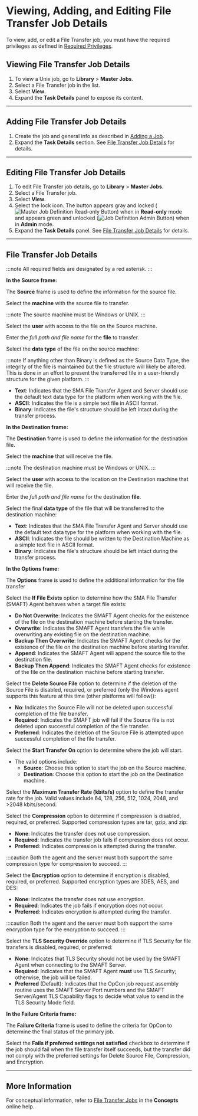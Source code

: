 # Viewing, Adding, and Editing File Transfer Job Details

To view, add, or edit a File Transfer job, you must have the required privileges as defined in [Required Privileges](../Accessing-Master-Jobs.md#required-privileges).

## Viewing File Transfer Job Details

1. To view a Unix job, go to **Library** > **Master Jobs**.
1. Select a File Transfer job in the list.
1. Select **View**.
1. Expand the **Task Details** panel to expose its content.

---

## Adding File Transfer Job Details

1. Create the job and general info as described in [Adding a Job](../../Adding-Master-Jobs.md).
1. Expand the **Task Details** section. See [File Transfer Job Details](#File-Transfer-Job-Details) for details.

---

## Editing File Transfer Job Details

1. To edit File Transfer job details, go to **Library** > **Master Jobs**.
1. Select a File Transfer job.
1. Select **View**.
1. Select the lock icon. The button appears gray and locked (![Master Job Definition Read-only Button](../../../../../../../Resources/Images/SM/Daily-Job-Definition-Read-only-Button.png 'Master Job Definition Read-only Button'))
   when in **Read-only** mode and appears green and unlocked (![Job Definition Admin Button](../../../../../../../Resources/Images/SM/Daily-Job-Definition-Admin-Button.png 'Job Definition Admin Button'))
   when in **Admin** mode.
1. Expand the **Task Details** panel. See [File Transfer Job Details](#File-Transfer-Job-Details) for details.

---

## File Transfer Job Details

:::note
All required fields are designated by a red asterisk.
:::

**In the Source frame:**

The **Source** frame is used to define the information for the source
file.

Select the **machine** with the source file to transfer.

:::note
The source machine must be Windows or UNIX.
:::

Select the **user** with access to the file on the Source machine.

Enter the _full path and file name_ for the **file** to transfer.

Select the **data type** of the file on the source machine:

:::note
If anything other than Binary is defined as the Source Data Type, the integrity of the file is maintained but the file structure will likely be altered. This is done in an effort to present the transferred file in a user-friendly structure for the given platform.
:::

- **Text**: Indicates that the SMA File Transfer Agent and Server
  should use the default text data type for the platform when working
  with the file.
- **ASCII**: Indicates the file is a simple text file in ASCII format.
- **Binary**: Indicates the file's structure should be left intact
  during the transfer process.

**In the Destination frame:**

The **Destination** frame is used to define the information for the
destination file.

Select the **machine** that will receive the file.

:::note
The destination machine must be Windows or UNIX.
:::

Select the **user** with access to the location on the Destination
machine that will receive the file.

Enter the _full path and file name_ for the destination **file**.

Select the final **data type** of the file that will be transferred to
the destination machine:

- **Text**: Indicates that the SMA File Transfer Agent and Server
  should use the default text data type for the platform when working
  with the file.
- **ASCII**: Indicates the file should be written to the Destination
  Machine as a simple text file in ASCII format.
- **Binary**: Indicates the file's structure should be left intact
  during the transfer process.

**In the Options frame:**

The **Options** frame is used to define the additional information for
the file transfer

Select the **If File Exists** option to determine how the SMA File
Transfer (SMAFT) Agent behaves when a target file exists:

- **Do Not Overwrite**: Indicates the SMAFT Agent checks for the
  existence of the file on the destination machine before starting the
  transfer.
- **Overwrite**: Indicates the SMAFT Agent transfers the file while
  overwriting any existing file on the destination machine.
- **Backup Then Overwrite**: Indicates the SMAFT Agent checks for the
  existence of the file on the destination machine before starting
  transfer.
- **Append**: Indicates the SMAFT Agent will append the source file to
  the destination file.
- **Backup Then Append**: Indicates the SMAFT Agent checks for
  existence of the file on the destination machine before starting
  transfer.

Select the **Delete Source File** option to determine if the deletion of
the Source File is disabled, required, or preferred (only the Windows
agent supports this feature at this time (other platforms will follow)):

- **No**: Indicates the Source File will not be deleted upon
  successful completion of the file transfer.
- **Required**: Indicates the SMAFT job will fail if the Source file
  is not deleted upon successful completion of the file transfer.
- **Preferred**: Indicates the deletion of the Source File is
  attempted upon successful completion of the file transfer.

Select the **Start Transfer On** option to determine where the job will
start.

- The valid options include:
  - **Source**: Choose this option to start the job on the Source
    machine.
  - **Destination**: Choose this option to start the job on the
    Destination machine.

Select the **Maximum Transfer Rate (kbits/s)** option to define the
transfer rate for the job. Valid values include 64, 128, 256, 512, 1024,
2048, and \>2048 kbits/second.

Select the **Compression** option to determine if compression is
disabled, required, or preferred. Supported compression types are tar,
gzip, and zip:

- **None**: Indicates the transfer does not use compression.
- **Required**: Indicates the transfer job fails if compression does
  not occur.
- **Preferred**: Indicates compression is attempted during the
  transfer.

:::caution
Both the agent and the server must both support the same compression type for compression to succeed.
:::

Select the **Encryption** option to determine if encryption is disabled,
required, or preferred. Supported encryption types are 3DES, AES, and
DES:

- **None**: Indicates the transfer does not use encryption.
- **Required**: Indicates the job fails if encryption does not occur.
- **Preferred**: Indicates encryption is attempted during the
  transfer.

:::caution
Both the agent and the server must both support the same encryption type for the encryption to succeed.
:::

Select the **TLS Security Override** option to determine if TLS Security
for file transfers is disabled, required, or preferred:

- **None**: Indicates that TLS Security should not be used by the SMAFT Agent when connecting to the SMAFT Server.
- **Required**: Indicates that the SMAFT Agent **must** use TLS Security; otherwise, the job will be failed.
- **Preferred** (Default): Indicates that the OpCon job request
  assembly routine uses the SMAFT Server Port numbers and the SMAFT
  Server/Agent TLS Capability flags to decide what value to send in
  the TLS Security Mode field.

**In the Failure Criteria frame:**

The **Failure Criteria** frame is used to define the criteria for
OpCon to determine the final status of the
primary job.

Select the **Fails if preferred settings not satisfied** checkbox to
determine if the job should fail when the file transfer itself succeeds,
but the transfer did not comply with the preferred settings for Delete
Source File, Compression, and Encryption.

---

## More Information

For conceptual information, refer to [File Transfer Jobs](../../../../../../../job-types/file-transfer.md) in
the **Concepts** online help.
